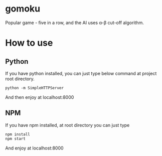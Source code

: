 # gomoku
Popular game - five in a row, and the AI uses α-β cut-off algorithm.

# How to use
## Python
If you have python installed, you can just type below command at project root directory.
```
python -m SimpleHTTPServer
```
And then enjoy at localhost:8000

## NPM
If you have npm installed, at root directory you can just type 
```
npm install
npm start
```
And enjoy at localhost:8000
